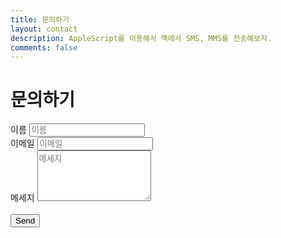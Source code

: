 ```yaml
---
title: 문의하기
layout: contact
description: AppleScript를 이용해서 맥에서 SMS, MMS를 전송해보자.
comments: false
---
```



  
문의하기
=======================
  
  
<form name="sentMessage" id="contactForm" novalidate="" action="https://formspree.io/no10305@gmail.com" method="post"> <input type="hidden" name="_subject" value="블로그에서 새로운 연락이 왔습니다."> <input type="text" name="_gotcha" style="display:none"> <div class="control-group"> <div class="form-group floating-label-form-group controls"> <label>이름</label> <input type="text" class="form-control" placeholder="이름" id="name" name="name" required="" data-validation-required-message="이름을 입력해주세요."> <div class="help-block text-danger"></div> </div> <div class="form-group floating-label-form-group controls"> <label>이메일</label> <input type="email" class="form-control" placeholder="이메일" id="email" name="email" required="" data-validation-validemail-message="이메일 형식이 아닙니다." data-validation-required-message="이메일을 입력해 주세요."> <div class="help-block text-danger"></div> </div> <div class="form-group floating-label-form-group controls"> <label>메세지</label> <textarea rows="5" class="form-control" placeholder="메세지" id="message" name="message" required="" data-validation-required-message="메세지를 입력해 주세요."></textarea> <div class="help-block text-danger"></div> </div> </div> <br> <div id="success"></div> <div class="form-group"> <button type="submit" class="btn btn-primary" id="sendMessageButton">Send</button> </div> </form>